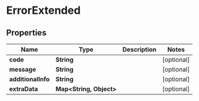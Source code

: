 

# ErrorExtended


## Properties

| Name | Type | Description | Notes |
|------------ | ------------- | ------------- | -------------|
|**code** | **String** |  |  [optional] |
|**message** | **String** |  |  [optional] |
|**additionalInfo** | **String** |  |  [optional] |
|**extraData** | **Map&lt;String, Object&gt;** |  |  [optional] |



